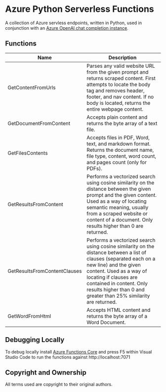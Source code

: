 # Azure Python Serverless Functions

A collection of Azure servless endpoints, written in Python, used in conjunction with an [Azure OpenAI chat completion instance](https://github.com/romayneeastmond/azure-openai-angular).

## Functions

| Name                         | Description                                                                                                                                                                                                                                                                                  |
|------------------------------|----------------------------------------------------------------------------------------------------------------------------------------------------------------------------------------------------------------------------------------------------------------------------------------------|
| GetContentFromUrls           | Parses any valid website URL from the given prompt and returns scraped content. First attempts to locate the body tag and removes header, footer, and nav content. If no body is located, returns the entire webpage content.                                                                |
| GetDocumentFromContent       | Accepts plain content and returns the byte array of a text file.                                                                                                                                                                                                                             |
| GetFilesContents             | Accepts files in PDF, Word, text, and markdown format. Returns the document name, file type, content, word count, and pages count (only for PDFs).                                                                                                                                           |
| GetResultsFromContent        | Performs a vectorized search using cosine similarity on the distance between the given prompt and the given content. Used as a way of locating semantic meaning, usually from a scraped website or content of a document. Only results higher than 0 are returned.                           |
| GetResultsFromContentClauses | Performs a vectorized search using cosine similarity on the distance between a list of clauses (separated each on a new line) and the given content. Used as a way of locating if clauses are contained in content. Only results higher than 0 and greater than 25% similarity are returned. |
| GetWordFromHtml              | Accepts HTML content and returns the byte array of a Word Document.                                                                                                                                                                                                                          |


## Debugging Locally

To debug locally install [Azure Functions Core](https://learn.microsoft.com/en-us/azure/azure-functions/functions-run-local) and press F5 within Visual Studio Code to run the functions against http://localhost:7071

## Copyright and Ownership

All terms used are copyright to their original authors.
